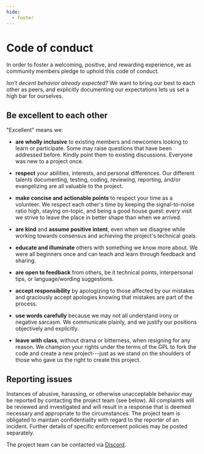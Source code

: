 ```yaml
---
hide:
  - footer
---
```


# Code of conduct

In order to foster a welcoming, positive, and rewarding experience, we as
community members pledge to uphold this code of conduct.

*Isn't decent behavior already expected?* We want to bring our best to each
other as peers, and explicitly documenting our expectations lets us set a high
bar for ourselves.

## Be excellent to each other

"Excellent" means we:

- **are wholly inclusive** to existing members and newcomers looking to
  learn or participate. Some may raise questions that have been addressed
  before. Kindly point them to existing discussions. Everyone was new to a
  project once.

- **respect** your abilities, interests, and personal differences.  Our
  different talents documenting, testing, coding, reviewing, reporting, and/or
  evangelizing are all valuable to the project.

- **make concise and actionable points** to respect your time as a volunteer.
  We respect each other's time by keeping the signal-to-noise ratio high,
  staying on-topic, and being a good house guest: every visit we strive to
  leave the place in better shape than when we arrived.

- **are kind** and **assume positive intent**, even when we disagree while
  working towards consensus and achieving the project's technical goals.

- **educate and illuminate** others with something we know more about. We were
  all beginners once and can teach and learn through feedback and sharing.

- **are open to feedback** from others, be it technical points, interpersonal
  tips, or language/wording suggestions.

- **accept responsibility** by apologizing to those affected by our mistakes
  and graciously accept apologies knowing that mistakes are part of the
  process.

- **use words carefully** because we may not all understand irony or negative
  sarcasm. We communicate plainly, and we justify our positions objectively and
  explicitly.

- **leave with class**, without drama or bitterness, when resigning for any
  reason. We champion your rights under the terms of the GPL to fork the code
  and create a new project---just as we stand on the shoulders of those who gave
  us the right to create this project.


## Reporting issues

Instances of abusive, harassing, or otherwise unacceptable behavior may be
reported by contacting the project team (see below). All complaints will be
reviewed and investigated and will result in a response that is deemed
necessary and appropriate to the circumstances. The project team is obligated
to maintain confidentiality with regard to the reporter of an incident. Further
details of specific enforcement policies may be posted separately.

The project team can be contacted via [Discord](https://discord.gg/WwAg3Xf).

